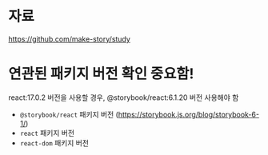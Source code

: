 # 자료

https://github.com/make-story/study

# 연관된 패키지 버전 확인 중요함!

react:17.0.2 버전을 사용할 경우,
@storybook/react:6.1.20 버전 사용해야 함

- `@storybook/react` 패키지 버전 (https://storybook.js.org/blog/storybook-6-1/)
- `react` 패키지 버전
- `react-dom` 패키지 버전
